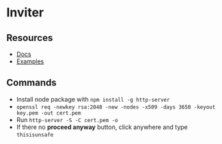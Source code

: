 # Inviter

## Resources

- [Docs](https://github.com/AR-js-org/AR.js)
- [Examples](https://github.com/AR-js-org/AR.js/tree/master/aframe/examples)

## Commands

- Install node package with `npm install -g http-server`
- `openssl req -newkey rsa:2048 -new -nodes -x509 -days 3650 -keyout key.pem -out cert.pem`
- Run `http-server -S -C cert.pem -o`
- If there no **proceed anyway** button, click anywhere and type `thisisunsafe`
